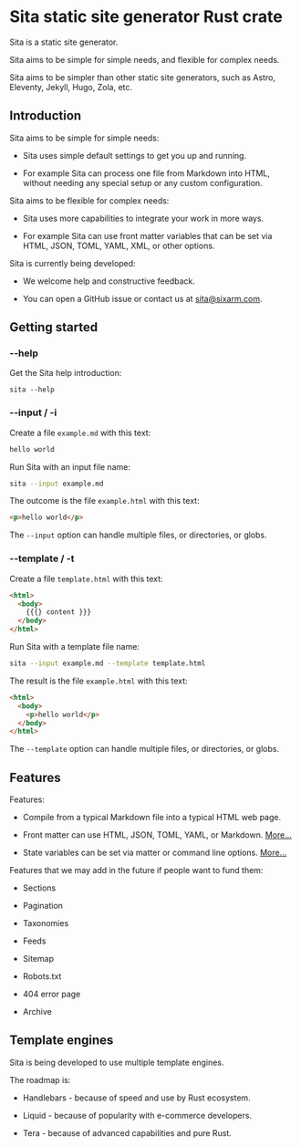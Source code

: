 # Sita static site generator Rust crate

Sita is a static site generator.

Sita aims to be simple for simple needs, and flexible for complex needs.

Sita aims to be simpler than other static site generators, such as Astro, Eleventy, Jekyll, Hugo, Zola, etc.


## Introduction


Sita aims to be simple for simple needs:

* Sita uses simple default settings to get you up and running.

* For example Sita can process one file from Markdown into HTML,
  without needing any special setup or any custom configuration.

Sita aims to be flexible for complex needs:

* Sita uses more capabilities to integrate your work in more ways.

* For example Sita can use front matter variables that can be set
  via HTML, JSON, TOML, YAML, XML, or other options.

Sita is currently being developed:

* We welcome help and constructive feedback.

* You can open a GitHub issue or contact us at sita@sixarm.com.


## Getting started


### --help

Get the Sita help introduction:

```
sita --help
```


### --input / -i


Create a file `example.md` with this text:

```md
hello world
```

Run Sita with an input file name:

```sh
sita --input example.md
```

The outcome is the file `example.html` with this text:

```html
<p>hello world</p>
```

The `--input` option can handle multiple files, or directories, or globs.


### --template / -t

Create a file `template.html` with this text:

```html
<html>
  <body>
    {{{} content }}}
  </body>
</html>
```

Run Sita with a template file name:

```sh
sita --input example.md --template template.html
```

The result is the file `example.html` with this text:

```html
<html>
  <body>
    <p>hello world</p>
  </body>
</html>
```

The `--template` option can handle multiple files, or directories, or globs.


## Features

Features:

* Compile from a typical Markdown file into a typical HTML web page.

* Front matter can use HTML, JSON, TOML, YAML, or Markdown. [More…](doc/matter/)

* State variables can be set via matter or command line options. [More…](doc/state/)

Features that we may add in the future if people want to fund them:

* Sections

* Pagination

* Taxonomies

* Feeds

* Sitemap

* Robots.txt

* 404 error page

* Archive


## Template engines

Sita is being developed to use multiple template engines.

The roadmap is:

* Handlebars - because of speed and use by Rust ecosystem.

* Liquid - because of popularity with e-commerce developers.

* Tera - because of advanced capabilities and pure Rust.

